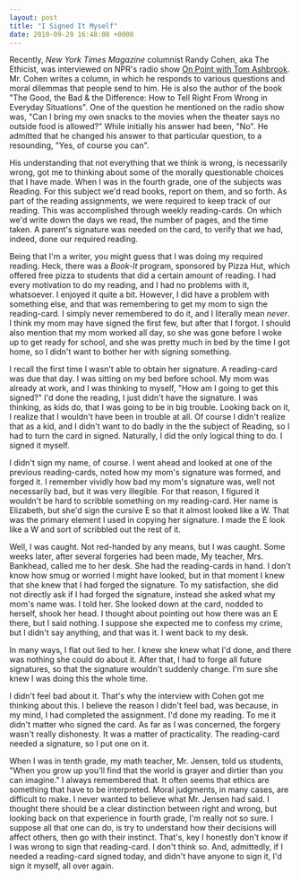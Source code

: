 ```yaml
---
layout: post
title: "I Signed It Myself"
date: 2010-09-29 16:48:00 +0000
---
```

Recently, <i>New York Times Magazine</i> columnist Randy Cohen, aka The Ethicist, was interviewed on NPR's radio show <a href="http://www.onpointradio.org/2010/08/the-ethicist-nytimes-randy-cohen">On Point with Tom Ashbrook</a>. Mr. Cohen writes a column, in which he responds to various questions and moral dilemmas that people send to him. He is also the author of the book "The Good, the Bad &amp; the Difference: How to Tell Right From Wrong in Everyday Situations". One of the question he mentioned on the radio show was, "Can I bring my own snacks to the movies when the theater says no outside food is allowed?" While initially his answer had been, "No". He admitted that he changed his answer to that particular question, to a resounding, "Yes, of course you can".

His understanding that not everything that we think is wrong, is necessarily wrong, got me to thinking about some of the morally questionable choices that I have made. When I was in the fourth grade, one of the subjects was Reading. For this subject we'd read books, report on them, and so forth. As part of the reading assignments, we were required to keep track of our reading. This was accomplished through weekly reading-cards. On which we'd write down the days we read, the number of pages, and the time taken. A parent's signature was needed on the card, to verify that we had, indeed, done our required reading.

Being that I'm a writer, you might guess that I was doing my required reading. Heck, there was a <i>Book-It</i> program, sponsored by Pizza Hut, which offered free pizza to students that did a certain amount of reading. I had every motivation to do my reading, and I had no problems with it, whatsoever. I enjoyed it quite a bit. However, I did have a problem with something else, and that was remembering to get my mom to sign the reading-card. I simply never remembered to do it, and I literally mean <i>never</i>. I think my mom may have signed the first few, but after that I forgot. I should also mention that my mom worked all day, so she was gone before I woke up to get ready for school, and she was pretty much in bed by the time I got home, so I didn't want to bother her with signing something.

I recall the first time I wasn't able to obtain her signature. A reading-card was due that day. I was sitting on my bed before school. My mom was already at work, and I was thinking to myself, "How am I going to get this signed?" I'd done the reading, I just didn't have the signature. I was thinking, as kids do, that I was going to be in big trouble. Looking back on it, I realize that I wouldn't have been in trouble at all. Of course I didn't realize that as a kid, and I didn't want to do badly in the the subject of Reading, so I had to turn the card in signed. Naturally, I did the only logical thing to do. I signed it myself.

I didn't sign my name, of course. I went ahead and looked at one of the previous reading-cards, noted how my mom's signature was formed, and forged it. I remember vividly how bad my mom's signature was, well not necessarily bad, but it was very illegible. For that reason, I figured it wouldn't be hard to scribble something on my reading-card. Her name is Elizabeth, but she'd sign the cursive E so that it almost looked like a W. That was the primary element I used in copying her signature. I made the E look like a W and sort of scribbled out the rest of it.

Well, I was caught. Not red-handed by any means, but I was caught. Some weeks later, after several forgeries had been made, My teacher, Mrs. Bankhead, called me to her desk. She had the reading-cards in hand. I don't know how smug or worried I might have looked, but in that moment I knew that she knew that I had forged the signature. To my satisfaction, she did not directly ask if I had forged the signature, instead she asked what my mom's name was. I told her. She looked down at the card, nodded to herself, shook her head. I thought about pointing out how there was an E there, but I said nothing. I suppose she expected me to confess my crime, but I didn't say anything, and that was it. I went back to my desk.

In many ways, I flat out lied to her. I knew she knew what I'd done, and there was nothing she could do about it. After that, I had to forge all future signatures, so that the signature wouldn't suddenly change. I'm sure she knew I was doing this the whole time.

I didn't feel bad about it. That's why the interview with Cohen got me thinking about this. I believe the reason I didn't feel bad, was because, in my mind, I had completed the assignment. I'd done my reading. To me it didn't matter who signed the card. As far as I was concerned, the forgery wasn't really dishonesty. It was a matter of practicality. The reading-card needed a signature, so I put one on it.

When I was in tenth grade, my math teacher, Mr. Jensen, told us students, "When you grow up you'll find that the world is grayer and dirtier than you can imagine." I always remembered that. It often seems that ethics are something that have to be interpreted. Moral judgments, in many cases, are difficult to make. I never wanted to believe what Mr. Jensen had said. I thought there should be a clear distinction between right and wrong, but looking back on that experience in fourth grade, I'm really not so sure. I suppose all that one can do, is try to understand how their decisions will affect others, then go with their instinct. That's, key I honestly don't know if I was wrong to sign that reading-card. I don't think so. And, admittedly, if I needed a reading-card signed today, and didn't have anyone to sign it, I'd sign it myself, all over again.
